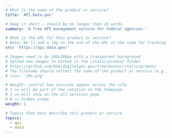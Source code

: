 ```yaml
---
# What is the name of the product or service?
title: 'API.Data.gov'

# Keep it short — should be no longer than 10 words.
summary: 'A free API management service for federal agencies.'

# What is the URL for this product or service?
# Note: We'll add a ?dg to the end of the URL in the code for tracking purposes
src: 'https://api.data.gov/'

# Images need to be 200x200px with a transparent background
# Upload new images to Github in the /static/promos/ folder
# https://github.com/GSA/digitalgov.gov/tree/master/static/promos/
# The filename should reflect the name of the product or service (e.g., challenge-gov.png)
# icon: '10x.png'

# Weight: control how services appear across the site
# 2 == will be part of the rotation on the homepage
# 1 == will show on the all services page
# 0 == hidden promo
weight: 1

# Topics that best describe this product or service
topics:
  - api
  - data
---
```

